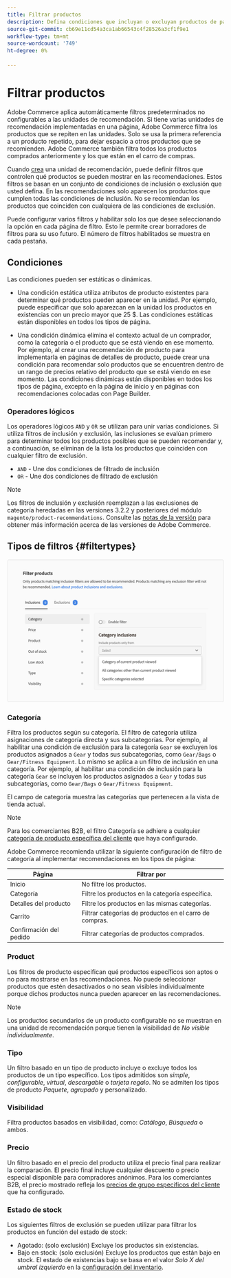 ```yaml
---
title: Filtrar productos
description: Defina condiciones que incluyan o excluyan productos de para que se utilicen como recomendaciones.
source-git-commit: cb69e11cd54a3ca1ab66543c4f28526a3cf1f9e1
workflow-type: tm+mt
source-wordcount: '749'
ht-degree: 0%

---
```


# Filtrar productos

Adobe Commerce aplica automáticamente filtros predeterminados no configurables a las unidades de recomendación. Si tiene varias unidades de recomendación implementadas en una página, Adobe Commerce filtra los productos que se repiten en las unidades. Solo se usa la primera referencia a un producto repetido, para dejar espacio a otros productos que se recomienden. Adobe Commerce también filtra todos los productos comprados anteriormente y los que están en el carro de compras.

Cuando [crea](create.md) una unidad de recomendación, puede definir filtros que controlen qué productos se pueden mostrar en las recomendaciones. Estos filtros se basan en un conjunto de condiciones de inclusión o exclusión que usted defina. En las recomendaciones solo aparecen los productos que cumplen todas las condiciones de inclusión. No se recomiendan los productos que coinciden con cualquiera de las condiciones de exclusión.

Puede configurar varios filtros y habilitar solo los que desee seleccionando la opción en cada página de filtro. Esto le permite crear borradores de filtros para su uso futuro. El número de filtros habilitados se muestra en cada pestaña.

## Condiciones

Las condiciones pueden ser estáticas o dinámicas.

- Una condición estática utiliza atributos de producto existentes para determinar qué productos pueden aparecer en la unidad. Por ejemplo, puede especificar que solo aparezcan en la unidad los productos en existencias con un precio mayor que 25 $. Las condiciones estáticas están disponibles en todos los tipos de página.

- Una condición dinámica elimina el contexto actual de un comprador, como la categoría o el producto que se está viendo en ese momento. Por ejemplo, al crear una recomendación de producto para implementarla en páginas de detalles de producto, puede crear una condición para recomendar solo productos que se encuentren dentro de un rango de precios relativo del producto que se está viendo en ese momento. Las condiciones dinámicas están disponibles en todos los tipos de página, excepto en la página de inicio y en páginas con recomendaciones colocadas con Page Builder.

### Operadores lógicos

Los operadores lógicos `AND` y `OR` se utilizan para unir varias condiciones. Si utiliza filtros de inclusión y exclusión, las inclusiones se evalúan primero para determinar todos los productos posibles que se pueden recomendar y, a continuación, se eliminan de la lista los productos que coinciden con cualquier filtro de exclusión.

- `AND` - Une dos condiciones de filtrado de inclusión
- `OR` - Une dos condiciones de filtrado de exclusión

>[!NOTE]
>
> Los filtros de inclusión y exclusión reemplazan a las exclusiones de categoría heredadas en las versiones 3.2.2 y posteriores del módulo `magento/product-recommendations`. Consulte las [notas de la versión](release-notes.md) para obtener más información acerca de las versiones de Adobe Commerce.

## Tipos de filtros {#filtertypes}

![Filtros](assets/rec-conditions.png)

### Categoría

Filtra los productos según su categoría. El filtro de categoría utiliza asignaciones de categoría directa y sus subcategorías. Por ejemplo, al habilitar una condición de exclusión para la categoría `Gear` se excluyen los productos asignados a `Gear` y todas sus subcategorías, como `Gear/Bags` o `Gear/Fitness Equipment`. Lo mismo se aplica a un filtro de inclusión en una categoría. Por ejemplo, al habilitar una condición de inclusión para la categoría `Gear` se incluyen los productos asignados a `Gear` y todas sus subcategorías, como `Gear/Bags` o `Gear/Fitness Equipment`.

El campo de categoría muestra las categorías que pertenecen a la vista de tienda actual.

>[!NOTE]
>
>Para los comerciantes B2B, el filtro Categoría se adhiere a cualquier [categoría de producto específica del cliente](https://experienceleague.adobe.com/docs/commerce-admin/catalog/categories/category-permissions.html?lang=es) que haya configurado.

Adobe Commerce recomienda utilizar la siguiente configuración de filtro de categoría al implementar recomendaciones en los tipos de página:

| Página | Filtrar por |
|---|---|
| Inicio | No filtre los productos. |
| Categoría | Filtre los productos en la categoría específica. |
| Detalles del producto | Filtre los productos en las mismas categorías. |
| Carrito | Filtrar categorías de productos en el carro de compras. |
| Confirmación del pedido | Filtrar categorías de productos comprados. |

### Product

Los filtros de producto especifican qué productos específicos son aptos o no para mostrarse en las recomendaciones. No puede seleccionar productos que estén desactivados o no sean visibles individualmente porque dichos productos nunca pueden aparecer en las recomendaciones.

>[!NOTE]
>
>Los productos secundarios de un producto configurable no se muestran en una unidad de recomendación porque tienen la visibilidad de _No visible individualmente_.

### Tipo

Un filtro basado en un tipo de producto incluye o excluye todos los productos de un tipo específico. Los tipos admitidos son _simple_, _configurable_, _virtual_, _descargable_ o _tarjeta regalo_. No se admiten los tipos de producto _Paquete_, _agrupado_ y personalizado.

### Visibilidad

Filtra productos basados en visibilidad, como: _Catálogo_, _Búsqueda_ o ambos.

### Precio

Un filtro basado en el precio del producto utiliza el precio final para realizar la comparación. El precio final incluye cualquier descuento o precio especial disponible para compradores anónimos. Para los comerciantes B2B, el precio mostrado refleja los [precios de grupo específicos del cliente](https://experienceleague.adobe.com/docs/commerce-admin/catalog/products/pricing/pricing-advanced.html?lang=es) que ha configurado.

### Estado de stock

Los siguientes filtros de exclusión se pueden utilizar para filtrar los productos en función del estado de stock:

- Agotado: (solo exclusión) Excluye los productos sin existencias.
- Bajo en stock: (solo exclusión) Excluye los productos que están bajo en stock. El estado de existencias bajo se basa en el valor _Solo X del umbral izquierdo_ en la [configuración del inventario](https://experienceleague.adobe.com/docs/commerce-admin/config/catalog/inventory.html?lang=es).
